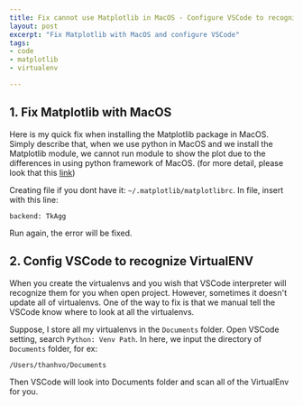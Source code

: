 ```yaml
---
title: Fix cannot use Matplotlib in MacOS - Configure VSCode to recognize VirtualENV 
layout: post
excerpt: "Fix Matplotlib with MacOS and configure VSCode" 
tags:
- code
- matplotlib
- virtualenv

---
```

## 1. Fix Matplotlib with MacOS
Here is my quick fix when installing the Matplotlib package in MacOS. Simply describe that, when we use python in MacOS and we install the Matplotlib module, we cannot run module to show the plot due to the differences in using python framework of MacOS. (for more detail, please look that this [link](https://matplotlib.org/faq/osx_framework.html))

Creating file if you dont have it: `~/.matplotlib/matplotlibrc`. In file, insert with this line:

`backend: TkAgg`

Run again, the error will be fixed.

## 2. Config VSCode to recognize VirtualENV

When you create the virtualenvs and you wish that VSCode interpreter will recognize them for you when open project. However, sometimes it doesn't update all of virtualenvs. One of the way to fix is that we manual tell the VSCode know where to look at all the virtualenvs.

Suppose, I store all my virtualenvs in the `Documents` folder. Open VSCode setting, search `Python: Venv Path`. In here, we input the directory of `Documents` folder, for ex:

`/Users/thanhvo/Documents`

Then VSCode will look into Documents folder and scan all of the VirtualEnv for you.